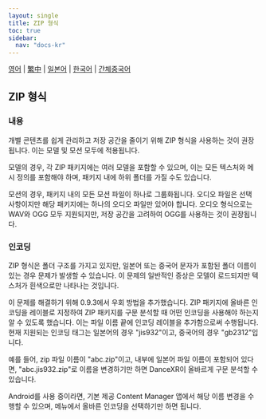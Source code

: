 ```yaml
---
layout: single
title: ZIP 형식
toc: true
sidebar:
  nav: "docs-kr"
---
```

[영어](/dancexr/features/zip_format) | [繁中](/tw/dancexr/features/zip_format) | [일본어](/jp/dancexr/features/zip_format) | [한국어](/kr/dancexr/features/zip_format) | [간체중국어](/zh/dancexr/features/zip_format)


## ZIP 형식

### 내용

개별 콘텐츠를 쉽게 관리하고 저장 공간을 줄이기 위해 ZIP 형식을 사용하는 것이 권장됩니다. 이는 모델 및 모션 모두에 적용됩니다.

모델의 경우, 각 ZIP 패키지에는 여러 모델을 포함할 수 있으며, 이는 모든 텍스처와 메시 정의를 포함해야 하며, 패키지 내에 하위 폴더를 가질 수도 있습니다.

모션의 경우, 패키지 내의 모든 모션 파일이 하나로 그룹화됩니다. 오디오 파일은 선택 사항이지만 해당 패키지에는 하나의 오디오 파일만 있어야 합니다. 오디오 형식으로는 WAV와 OGG 모두 지원되지만, 저장 공간을 고려하여 OGG를 사용하는 것이 권장됩니다.

### 인코딩

ZIP 형식은 폴더 구조를 가지고 있지만, 일본어 또는 중국어 문자가 포함된 폴더 이름이 있는 경우 문제가 발생할 수 있습니다. 이 문제의 일반적인 증상은 모델이 로드되지만 텍스처가 흰색으로만 나타나는 것입니다.

이 문제를 해결하기 위해 0.9.3에서 우회 방법을 추가했습니다. ZIP 패키지에 올바른 인코딩을 레이블로 지정하여 ZIP 패키지를 구문 분석할 때 어떤 인코딩을 사용해야 하는지 알 수 있도록 했습니다. 이는 파일 이름 끝에 인코딩 레이블을 추가함으로써 수행됩니다. 현재 지원되는 인코딩 태그는 일본어의 경우 "jis932"이고, 중국어의 경우 "gb2312"입니다.

예를 들어, zip 파일 이름이 "abc.zip"이고, 내부에 일본어 파일 이름이 포함되어 있다면, "abc.jis932.zip"로 이름을 변경하기만 하면 DanceXR이 올바르게 구문 분석할 수 있습니다.

Android를 사용 중이라면, 기본 제공 Content Manager 앱에서 해당 이름 변경을 수행할 수 있으며, 메뉴에서 올바른 인코딩을 선택하기만 하면 됩니다.